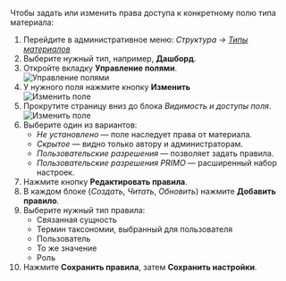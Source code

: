 Чтобы задать или изменить права доступа к конкретному полю типа материала:
1. Перейдите в административное меню: _Структура → [Типы материалов](http://tw.ih.primo-rpa.ru/admin/structure/types)_
2. Выберите нужный тип, например, **Дашборд**.
3. Откройте вкладку **Управление полями**.  
   ![Управление полями](/uploads/6ef1febf-a205-4c82-92e0-38e03401f419.png)
4. У нужного поля нажмите кнопку **Изменить**  
   ![Изменить поле](/uploads/9ba46a6a-d761-4e2d-9be7-e79347f94167.png)
5. Прокрутите страницу вниз до блока _Видимость и доступы поля_.
   ![Изменить поле](/uploads/9ba46a6a-d761-4e2d-9be7-e79347f94167.png)
6. Выберите один из вариантов:
   - _Не установлено_ — поле наследует права от материала.
   - _Скрытое_ — видно только автору и администраторам.
   - _Пользовательские разрешения_ — позволяет задать правила.
   - _Пользовательские разрешения PRIMO_ — расширенный набор настроек.  
7. Нажмите кнопку **Редактировать правила**.  
8. В каждом блоке (_Создать_, _Читать_, _Обновить_) нажмите **Добавить правило**.
9. Выберите нужный тип правила:
   - Связанная сущность
   - Термин таксономии, выбранный для пользователя
   - Пользователь
   - То же значение
   - Роль  
10. Нажмите **Сохранить правила**, затем **Сохранить настройки**.

